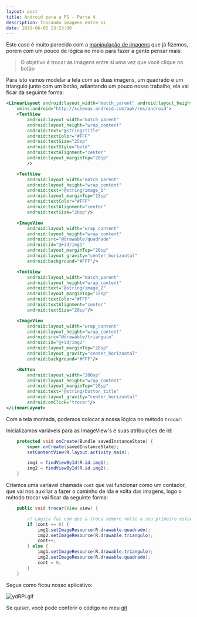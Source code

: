 ```yaml
---
layout: post
title: Android para a PS - Parte 4
description: Trocando imagens entre si
date: 2019-06-06 23:23:00
---
```


Este caso é muito parecido com a [manipulação de imagens](https://yuribreion1.github.io/blog/android/android-aula2-manipulando-img/) que já fizemos, porem com um pouco de lógica no meio para fazer a gente pensar mais:

> O objetivo é trocar as imagens entre si uma vez que você clique no botão

Para isto vamos modelar a tela com as duas imagens, um quadrado e um triangulo junto com um botão, adiantando um pouco nosso trabalho, ela vai ficar da seguinte forma:

``` xml
<LinearLayout android:layout_width="match_parent" android:layout_height="match_parent" android:orientation="vertical" android:background="@color/colorPrimary"
    xmlns:android="http://schemas.android.com/apk/res/android">
    <TextView
        android:layout_width="match_parent"
        android:layout_height="wrap_content"
        android:text="@string/title"
        android:textColor="#FFF"
        android:textSize="25sp"
        android:textStyle="bold"
        android:textAlignment="center"
        android:layout_marginTop="20sp"
        />

    <TextView
        android:layout_width="match_parent"
        android:layout_height="wrap_content"
        android:text="@string/image_1"
        android:layout_marginTop="15sp"
        android:textColor="#FFF"
        android:textAlignment="center"
        android:textSize="20sp"/>

    <ImageView
        android:layout_width="wrap_content"
        android:layout_height="wrap_content"
        android:src="@drawable/quadrado"
        android:id="@+id/img1"
        android:layout_marginTop="20sp"
        android:layout_gravity="center_horizontal"
        android:background="#FFF"/>

    <TextView
        android:layout_width="match_parent"
        android:layout_height="wrap_content"
        android:text="@string/image_2"
        android:layout_marginTop="15sp"
        android:textColor="#FFF"
        android:textAlignment="center"
        android:textSize="20sp"/>

    <ImageView
        android:layout_width="wrap_content"
        android:layout_height="wrap_content"
        android:src="@drawable/triangulo"
        android:id="@+id/img2"
        android:layout_marginTop="20sp"
        android:layout_gravity="center_horizontal"
        android:background="#FFF"/>

    <Button
        android:layout_width="200sp"
        android:layout_height="wrap_content"
        android:layout_marginTop="20sp"
        android:text="@string/button_title"
        android:layout_gravity="center_horizontal"
        android:onClick="trocar"/>
</LinearLayout>
```

Com a tela montada, podemos colocar a nossa lógica no método `trocar`:

Inicializamos variáveis para as ImageView's e suas atribuições de id:

``` java
    protected void onCreate(Bundle savedInstanceState) {
        super.onCreate(savedInstanceState);
        setContentView(R.layout.activity_main);

        img1 = findViewById(R.id.img1);
        img2 = findViewById(R.id.img2);
    }
```

Criamos uma variavel chamada `cont` que vai funcionar como um contador, que vai nos auxiliar a fazer o caminho de ida e volta das imagens, logo o método trocar vai ficar da seguinte forma:

``` java
    public void trocar(View view) {

        // Logica faz com que a troca sempre volte a seu primeiro estado onde cont é = 0
        if (cont == 0) {
            img1.setImageResource(R.drawable.quadrado);
            img2.setImageResource(R.drawable.triangulo);
            cont++;
        } else {
            img1.setImageResource(R.drawable.triangulo);
            img2.setImageResource(R.drawable.quadrado);
            cont = 0;
        }
    }
```

Segue como ficou nosso aplicativo:

![ydRPi.gif](https://a.imge.to/2019/06/07/ydRPi.gif)

Se quiser, você pode conferir o código no meu [git](https://github.com/yuribreion1/Desafio4)